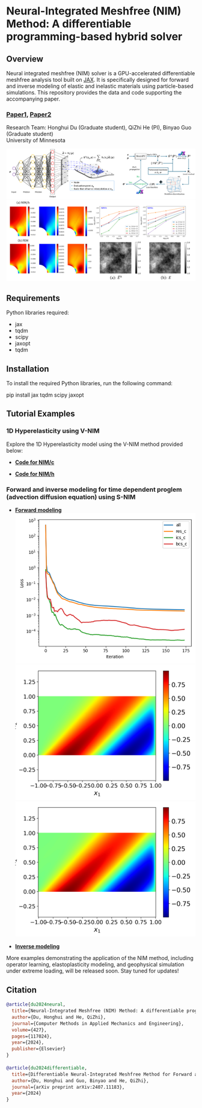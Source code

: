 # Neural-Integrated Meshfree (NIM) Method: A differentiable programming-based hybrid solver

## Overview
Neural integrated meshfree (NIM) solver is a GPU-accelerated differentiable meshfree analysis tool built on [JAX](https://github.com/jax-ml/jax). It is specifically designed for forward and inverse modeling of elastic and inelastic materials using particle-based simulations. This repository provides the data and code supporting the accompanying paper.

### [Paper1](https://www.sciencedirect.com/science/article/pii/S0045782524002809), [Paper2](https://arxiv.org/abs/2407.11183)

Research Team: Honghui Du (Graduate student), QiZhi He (PI), Binyao Guo (Graduate student)<br>
University of Minnesota<br>

![NIM](docs/architecture.png)
![example](docs/result_example.png)

## Requirements
Python libraries required:
- jax
- tqdm
- scipy
- jaxopt
- tqdm

## Installation
To install the required Python libraries, run the following command:

pip install jax tqdm scipy jaxopt

## Tutorial Examples

### 1D Hyperelasticity using V-NIM
Explore the 1D Hyperelasticity model using the V-NIM method provided below:
- **[Code for NIM/c](1D_hyperelasticity/NIM-C_1D_hyperelasticity_Tutorial.ipynb)**

- **[Code for NIM/h](1D_hyperelasticity/NIM-H_1D_hyperelasticity_Tutorial.ipynb)**

### Forward and inverse modeling for time dependent proglem (advection diffusion equation) using S-NIM

- **[Forward modeling](Advection_diffusion_equation_forward/JAX_SNIM_ADE_forward.py)**
![Pig 1](Results\ADE_forward\81_81\loos_plot.png) ![Pig 2](Results\ADE_forward\81_81\exact_t_all_t.png) ![Pig 2](Results\ADE_forward\81_81\prediction_t_all_t.png)

- **[Inverse modeling](Advection_diffusion_equation_inverse/JAX_SNIM_ADE_inverse.py)**

More examples demonstrating the application of the NIM method, including operator learning, elastoplasticity modeling, and geophysical simulation under extreme loading, will be released soon. Stay tuned for updates!


## Citation

```bibtex
@article{du2024neural,
  title={Neural-Integrated Meshfree (NIM) Method: A differentiable programming-based hybrid solver for computational mechanics},
  author={Du, Honghui and He, QiZhi},
  journal={Computer Methods in Applied Mechanics and Engineering},
  volume={427},
  pages={117024},
  year={2024},
  publisher={Elsevier}
}

@article{du2024differentiable,
  title={Differentiable Neural-Integrated Meshfree Method for Forward and Inverse Modeling of Finite Strain Hyperelasticity},
  author={Du, Honghui and Guo, Binyao and He, QiZhi},
  journal={arXiv preprint arXiv:2407.11183},
  year={2024}
}

```
